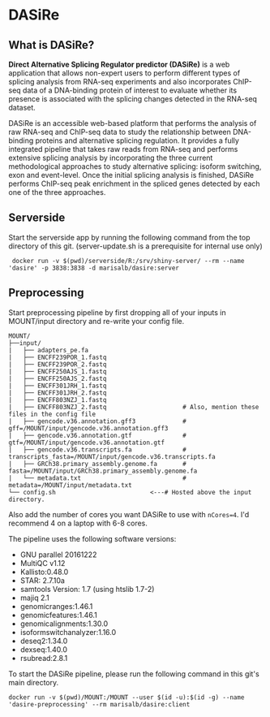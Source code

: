 # DASiRe

## What is DASiRe?

**Direct Alternative Splicing Regulator predictor (DASiRe)** is a web application that allows non-expert users to perform different types of splicing analysis from RNA-seq experiments and also incorporates ChIP-seq data of a DNA-binding protein of interest to evaluate whether its presence is associated with the splicing changes detected in the RNA-seq dataset. 

DASiRe is an accessible web-based platform that performs the analysis of raw RNA-seq and ChIP-seq data to study the relationship between DNA-binding proteins and alternative splicing regulation. It provides a fully integrated pipeline that takes raw reads from RNA-seq and performs extensive splicing analysis by incorporating the three current methodological approaches to study alternative splicing: isoform switching, exon and event-level. Once the initial splicing analysis is finished, DASiRe performs ChIP-seq peak enrichment in the spliced genes detected by each one of the three approaches. 

## Serverside
Start the serverside app by running the following command from the top directory of this git.
(server-update.sh is a prerequisite for internal use only)

```
 docker run -v $(pwd)/serverside/R:/srv/shiny-server/ --rm --name 'dasire' -p 3838:3838 -d marisalb/dasire:server
```

## Preprocessing 
Start preprocessing pipeline by first dropping all of your inputs in MOUNT/input directory and re-write your config file.

```
MOUNT/
├──input/
|   ├── adapters_pe.fa
|   ├── ENCFF239POR_1.fastq
|   ├── ENCFF239POR_2.fastq
|   ├── ENCFF250AJS_1.fastq
|   ├── ENCFF250AJS_2.fastq
|   ├── ENCFF301JRH_1.fastq
|   ├── ENCFF301JRH_2.fastq
|   ├── ENCFF803NZJ_1.fastq
|   ├── ENCFF803NZJ_2.fastq                     # Also, mention these files in the config file
|   ├── gencode.v36.annotation.gff3             # gff=/MOUNT/input/gencode.v36.annotation.gff3
|   ├── gencode.v36.annotation.gtf              # gtf=/MOUNT/input/gencode.v36.annotation.gtf
|   ├── gencode.v36.transcripts.fa              # transcripts_fasta=/MOUNT/input/gencode.v36.transcripts.fa
|   ├── GRCh38.primary_assembly.genome.fa       # fasta=/MOUNT/input/GRCh38.primary_assembly.genome.fa
|   └── metadata.txt                            # metadata=/MOUNT/input/metadata.txt
└── config.sh                          <---# Hosted above the input directory.
```
Also add the number of cores you want DASiRe to use with `nCores=4`. I'd recommend 4 on a laptop with 6-8 cores.

The pipeline uses the following software versions:
- GNU parallel 20161222
- MultiQC v1.12
- Kallisto:0.48.0
- STAR: 2.7.10a
- samtools Version: 1.7 (using htslib 1.7-2)
- majiq 2.1
- genomicranges:1.46.1
- genomicfeatures:1.46.1
- genomicalignments:1.30.0
- isoformswitchanalyzer:1.16.0
- deseq2:1.34.0
- dexseq:1.40.0
- rsubread:2.8.1

To start the DASiRe pipeline, please run the following command in this git's main directory.
```
docker run -v $(pwd)/MOUNT:/MOUNT --user $(id -u):$(id -g) --name 'dasire-preprocessing' --rm marisalb/dasire:client
```